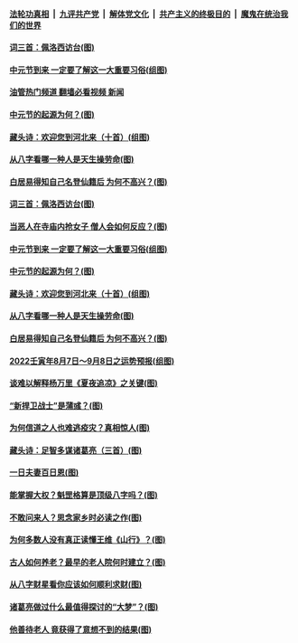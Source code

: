 ####  [法轮功真相](../../../../basic/blob/master/README.md?t=08120801) &nbsp;|&nbsp; [九评共产党](../../../../9ping.md/blob/master/README.md?t=08120801) &nbsp;|&nbsp; [解体党文化](../../../../jtdwh.md/blob/master/README.md?t=08120801)  &nbsp;|&nbsp; [共产主义的终极目的](../../../../gczydzjmd.md/blob/master/README.md?t=08120801) &nbsp;|&nbsp; [魔鬼在统治我们的世界](../../../../mgztzwmdsj.md/blob/master/README.md?t=08120801) 

#### [词三首：佩洛西访台(图)](../pages/p7/1014004.md?t=08120801) 

#### [中元节到来 一定要了解这一大重要习俗(组图)](../pages/p7/1014043.md?t=08120801) 

#### [油管热门频道 翻墙必看视频 新闻](http://45.76.130.85:81/youtube.html?08120801)

#### [中元节的起源为何？(图)](../pages/p7/1014040.md?t=08120801) 

#### [藏头诗：欢迎您到河北来（十首）(组图)](../pages/p7/1013907.md?t=08120801) 

#### [从八字看哪一种人是天生操劳命(图)](../pages/p7/1012782.md?t=08120801) 

#### [白居易得知自己名登仙籍后 为何不高兴？(图)](../pages/p7/1013909.md?t=08120801) 

#### [词三首：佩洛西访台(图)](../pages/p7/1014004.md?t=08120801) 

#### [当恶人在寺庙内抢女子 僧人会如何反应？(图)](../pages/p7/1013616.md?t=08120801) 

#### [中元节到来 一定要了解这一大重要习俗(组图)](../pages/p7/1014043.md?t=08120801) 

#### [中元节的起源为何？(图)](../pages/p7/1014040.md?t=08120801) 

#### [藏头诗：欢迎您到河北来（十首）(组图)](../pages/p7/1013907.md?t=08120801) 

#### [从八字看哪一种人是天生操劳命(图)](../pages/p7/1012782.md?t=08120801) 

#### [白居易得知自己名登仙籍后 为何不高兴？(图)](../pages/p7/1013909.md?t=08120801) 

#### [2022壬寅年8月7日～9月8日之运势预报(组图)](../pages/p7/1013902.md?t=08120801) 

#### [谈难以解释杨万里《夏夜追凉》之关键(图)](../pages/p7/1013705.md?t=08120801) 

#### [“新捍卫战士”是蒲彧？(图)](../pages/p7/1013852.md?t=08120801) 

#### [为何信道之人也难逃疫灾？真相惊人(图)](../pages/p7/1013379.md?t=08120801) 

#### [藏头诗：足智多谋诸葛亮（三首）(图)](../pages/p7/1013687.md?t=08120801) 

#### [一日夫妻百日恩(图)](../pages/p7/1013204.md?t=08120801) 

#### [能掌握大权？魁罡格算是顶级八字吗？(图)](../pages/p7/1012733.md?t=08120801) 

#### [不敢问来人？思念家乡时必读之作(图)](../pages/p7/1013708.md?t=08120801) 

#### [为何多数人没有真正读懂王维《山行》？(图)](../pages/p7/1013694.md?t=08120801) 

#### [古人如何养老？最早的老人院何时建立？(图)](../pages/p7/1013351.md?t=08120801) 

#### [从八字财星看你应该如何顺利求财(图)](../pages/p7/1012773.md?t=08120801) 

#### [诸葛亮做过什么最值得探讨的“大梦”？(图)](../pages/p7/1013608.md?t=08120801) 

#### [他善待老人 竟获得了意想不到的结果(图)](../pages/p7/1013480.md?t=08120801) 

<img src='http://gfw-breaker.win/goodnews/indexes/p7.md' width='0px' height='0px'/>
